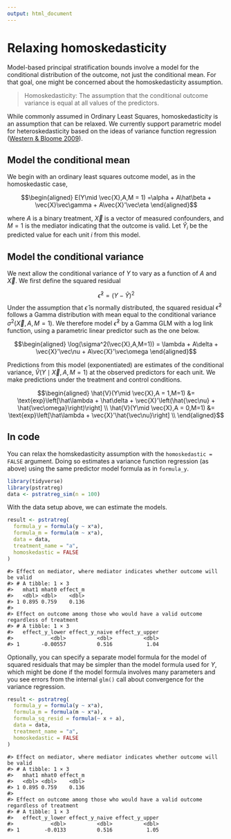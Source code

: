 ```yaml
---
output: html_document
---
```




# Relaxing homoskedasticity

Model-based principal stratification bounds involve a model for the conditional distribution of the outcome, not just the conditional mean. For that goal, one might be concerned about the homoskedasticity assumption.

> Homoskedasticity: The assumption that the conditional outcome variance is equal at all values of the predictors.

While commonly assumed in Ordinary Least Squares, homoskedasticity is an assumption that can be relaxed. We currently support parametric model for heteroskedasticity based on the ideas of variance function regression ([Western \& Bloome 2009](https://doi.org/10.1111/j.1467-9531.2009.01222.x)).

## Model the conditional mean

We begin with an ordinary least squares outcome model, as in the homoskedastic case,

$$\begin{aligned}
E(Y\mid \vec{X},A,M = 1) =\alpha + A\hat\beta  + \vec{X}\vec\gamma + A\vec{X}'\vec\eta
\end{aligned}$$

where $A$ is a binary treatment, $\vec{X}$ is a vector of measured confounders, and $M = 1$ is the mediator indicating that the outcome is valid. Let $\hat{Y}_i$ be the predicted value for each unit $i$ from this model.

## Model the conditional variance

We next allow the conditional variance of $Y$ to vary as a function of $A$ and $\vec{X}$. We first define the squared residual

$$\hat\epsilon^2 = \left(Y - \hat{Y}\right)^2$$
Under the assumption that $\hat\epsilon$ is normally distributed, the squared residual $\hat\epsilon^2$ follows a Gamma distribution with mean equal to the conditional variance $\sigma^2(\vec{X},A,M=1)$. We therefore model $\hat\epsilon^2$ by a Gamma GLM with a log link function, using a parametric linear predictor such as the one below.

$$\begin{aligned}
\log(\sigma^2(\vec{X},A,M=1)) = \lambda + A\delta  + \vec{X}'\vec\nu + A\vec{X}'\vec\omega
\end{aligned}$$

Predictions from this model (exponentiated) are estimates of the conditional variance, $\hat{V}(Y\mid \vec{X},A,M=1)$ at the observed predictors for each unit. We make predictions under the treatment and control conditions.

$$\begin{aligned}
\hat{V}(Y\mid \vec{X},A = 1,M=1) &= \text{exp}\left[\hat\lambda + \hat\delta  + \vec{X}'\left(\hat{\vec\nu} + \hat{\vec\omega}\right)\right] \\
\hat{V}(Y\mid \vec{X},A = 0,M=1) &= \text{exp}\left[\hat\lambda + \vec{X}'\hat{\vec\nu}\right] \\
\end{aligned}$$

## In code

You can relax the homskedasticity assumption with the `homoskedastic = FALSE` argument. Doing so estimates a variance function regression (as above) using the same predictor model formula as in `formula_y`.


```r
library(tidyverse)
library(pstratreg)
data <- pstratreg_sim(n = 100)
```

With the data setup above, we can estimate the models.


```r
result <- pstratreg(
  formula_y = formula(y ~ x*a),
  formula_m = formula(m ~ x*a),
  data = data,
  treatment_name = "a",
  homoskedastic = FALSE
)
```


```
#> Effect on mediator, where mediator indicates whether outcome will be valid
#> # A tibble: 1 × 3
#>   mhat1 mhat0 effect_m
#>   <dbl> <dbl>    <dbl>
#> 1 0.895 0.759    0.136
#> 
#> Effect on outcome among those who would have a valid outcome regardless of treatment
#> # A tibble: 1 × 3
#>   effect_y_lower effect_y_naive effect_y_upper
#>            <dbl>          <dbl>          <dbl>
#> 1       -0.00557          0.516           1.04
```

Optionally, you can specify a separate model formula for the model of squared residuals that may be simpler than the model formula used for $Y$, which might be done if the model formula involves many parameters and you see errors from the internal `glm()` call about convergence for the variance regression.


```r
result <- pstratreg(
  formula_y = formula(y ~ x*a),
  formula_m = formula(m ~ x*a),
  formula_sq_resid = formula(~ x + a),
  data = data,
  treatment_name = "a",
  homoskedastic = FALSE
)
```


```
#> Effect on mediator, where mediator indicates whether outcome will be valid
#> # A tibble: 1 × 3
#>   mhat1 mhat0 effect_m
#>   <dbl> <dbl>    <dbl>
#> 1 0.895 0.759    0.136
#> 
#> Effect on outcome among those who would have a valid outcome regardless of treatment
#> # A tibble: 1 × 3
#>   effect_y_lower effect_y_naive effect_y_upper
#>            <dbl>          <dbl>          <dbl>
#> 1        -0.0133          0.516           1.05
```
